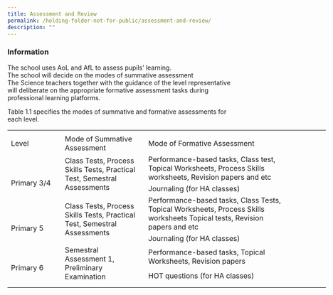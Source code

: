 ```yaml
---
title: Assessment and Review
permalink: /holding-folder-not-for-public/assessment-and-review/
description: ""
---
```

### **Information**
The school uses AoL and AfL to assess pupils’ learning.
<br>The school will decide on the modes of summative assessment
<br>The Science teachers together with the guidance of the level representative will deliberate on the appropriate formative assessment tasks during professional learning platforms.

Table 1.1 specifies the modes of summative and formative assessments for each level.

<table border="0" cellpadding="0" cellspacing="0" width="715" style="border-collapse:
 collapse;width:537pt"><colgroup><col width="110" style="mso-width-source:userset;mso-width-alt:4022;width:83pt"> <col width="180" style="mso-width-source:userset;mso-width-alt:6582;width:135pt"> <col width="425" style="mso-width-source:userset;mso-width-alt:15542;width:319pt"></colgroup><tbody><tr height="8" style="mso-height-source:userset;height:6.0pt"><td height="8" class="xl63" width="110" style="height:6.0pt;width:83pt"><a name="RANGE!C2:E10"></a></td><td class="xl63" width="180" style="width:135pt"></td><td class="xl63" width="425" style="width:319pt"></td></tr><tr height="21" style="height:15.75pt"><td height="21" class="xl67" style="height:15.75pt">Level</td><td class="xl64" style="border-left:none">Mode of Summative Assessment</td><td class="xl65" style="border-left:none">Mode of Formative Assessment</td></tr><tr height="60" style="mso-height-source:userset;height:45.0pt"><td rowspan="2" height="81" class="xl68" width="110" style="height:60.75pt;
  width:83pt"><br><br>Primary 3/4</td><td rowspan="2" class="xl68" width="180" style="width:135pt">Class Tests, Process Skills Tests, Practical Test, Semestral Assessments</td><td class="xl66" width="425" style="border-top:none;width:319pt">Performance-based tasks, Class test, 
<br>Topical Worksheets, Process Skills 
<br>worksheets, Revision papers and etc</td></tr><tr height="21" style="height:15.75pt"><td height="21" class="xl66" width="425" style="height:15.75pt;border-top:none;
  width:319pt">Journaling (for HA classes)</td></tr><tr height="61" style="height:45.75pt"><td rowspan="2" height="82" class="xl63" style="height:61.5pt"><br><br>Primary 5</td><td rowspan="2" class="xl68" width="180" style="width:135pt">Class Tests, Process Skills Tests, Practical Test, Semestral Assessments</td><td class="xl66" width="425" style="border-top:none;width:319pt">Performance-based tasks, Class Tests, 
<br>Topical Worksheets, Process Skills
<br>worksheets Topical tests, Revision 
<br>papers and etc</td></tr><tr height="21" style="height:15.75pt"><td height="21" class="xl66" width="425" style="height:15.75pt;border-top:none;
  width:319pt">Journaling (for HA classes)</td></tr><tr height="41" style="height:30.75pt"><td rowspan="2" height="62" class="xl63" style="height:46.5pt"><br>Primary 6</td><td rowspan="2" class="xl68" width="180" style="width:135pt">Semestral Assessment 1, Preliminary Examination</td><td class="xl66" width="425" style="border-top:none;width:319pt">Performance-based tasks, Topical 
<br>Worksheets, Revision papers</td></tr><tr height="21" style="height:15.75pt"><td height="21" class="xl66" width="425" style="height:15.75pt;border-top:none;
  width:319pt">HOT questions (for HA classes)</td></tr><tr height="10" style="mso-height-source:userset;height:7.5pt"><td height="10" class="xl63" style="height:7.5pt"></td><td class="xl63"></td><td class="xl63"></td></tr></tbody></table>